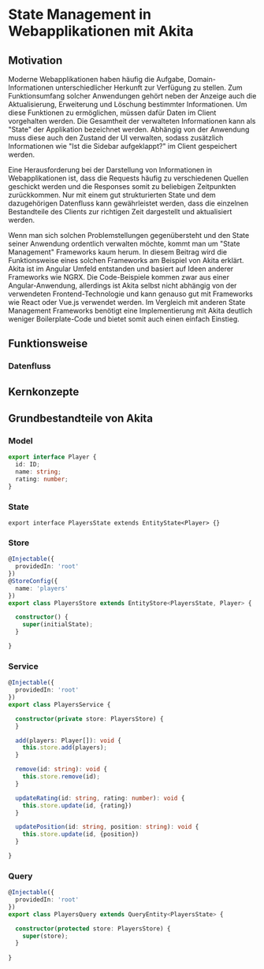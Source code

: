 # State Management in Webapplikationen mit Akita

## Motivation

Moderne Webapplikationen haben häufig die Aufgabe, Domain-Informationen unterschiedlicher Herkunft zur Verfügung zu stellen. Zum Funktionsumfang solcher 
Anwendungen gehört neben der Anzeige auch die Aktualisierung, Erweiterung und Löschung bestimmter Informationen. Um diese Funktionen zu ermöglichen, müssen dafür
Daten im Client vorgehalten werden. Die Gesamtheit der verwalteten Informationen kann als "State" der Applikation bezeichnet werden. Abhängig von der Anwendung 
muss diese auch den Zustand der UI verwalten, sodass zusätzlich Informationen wie "Ist die Sidebar aufgeklappt?" im Client gespeichert werden.   

Eine Herausforderung bei der Darstellung von Informationen in Webapplikationen ist, dass die Requests häufig zu verschiedenen Quellen geschickt werden und die 
Responses somit zu beliebigen Zeitpunkten zurückkommen. Nur mit einem gut strukturierten State und dem dazugehörigen Datenfluss kann gewährleistet werden,
dass die einzelnen Bestandteile des Clients zur richtigen Zeit dargestellt und aktualisiert werden. 

Wenn man sich solchen Problemstellungen gegenübersteht und den State seiner Anwendung ordentlich verwalten möchte, kommt man um "State Management" Frameworks
kaum herum. In diesem Beitrag wird die Funktionsweise eines solchen Frameworks am Beispiel von Akita erklärt. Akita ist im Angular Umfeld entstanden und basiert
auf Ideen anderer Frameworks wie NGRX. Die Code-Beispiele kommen zwar aus einer Angular-Anwendung, allerdings ist Akita selbst nicht abhängig von der verwendeten 
Frontend-Technologie und kann genauso gut mit Frameworks wie React oder Vue.js verwendet werden. Im Vergleich mit anderen State Management Frameworks benötigt eine 
Implementierung mit Akita deutlich weniger Boilerplate-Code und bietet somit auch einen einfach Einstieg. 

## Funktionsweise

### Datenfluss

## Kernkonzepte

## Grundbestandteile von Akita 

### Model

```typescript
export interface Player {
  id: ID;
  name: string;
  rating: number;
}
```

### State

```
export interface PlayersState extends EntityState<Player> {}
```

### Store

```typescript
@Injectable({
  providedIn: 'root'
})
@StoreConfig({
  name: 'players'
})
export class PlayersStore extends EntityStore<PlayersState, Player> {

  constructor() {
    super(initialState);
  }

}
```

### Service

```typescript
@Injectable({
  providedIn: 'root'
})
export class PlayersService {

  constructor(private store: PlayersStore) {
  }

  add(players: Player[]): void {
    this.store.add(players);
  }

  remove(id: string): void {
    this.store.remove(id);
  }

  updateRating(id: string, rating: number): void {
    this.store.update(id, {rating})
  }

  updatePosition(id: string, position: string): void {
    this.store.update(id, {position})
  }

}
```

### Query

```typescript
@Injectable({
  providedIn: 'root'
})
export class PlayersQuery extends QueryEntity<PlayersState> {

  constructor(protected store: PlayersStore) {
    super(store);
  }
  
}
```


